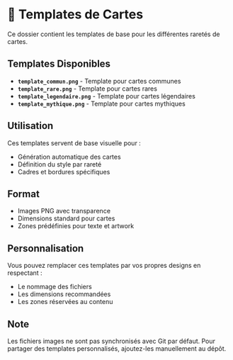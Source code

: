 # 🎨 Templates de Cartes

Ce dossier contient les templates de base pour les différentes raretés de cartes.

## Templates Disponibles

- **`template_commun.png`** - Template pour cartes communes
- **`template_rare.png`** - Template pour cartes rares  
- **`template_legendaire.png`** - Template pour cartes légendaires
- **`template_mythique.png`** - Template pour cartes mythiques

## Utilisation

Ces templates servent de base visuelle pour :
- Génération automatique des cartes
- Définition du style par rareté
- Cadres et bordures spécifiques

## Format

- Images PNG avec transparence
- Dimensions standard pour cartes
- Zones prédéfinies pour texte et artwork

## Personnalisation

Vous pouvez remplacer ces templates par vos propres designs en respectant :
- Le nommage des fichiers
- Les dimensions recommandées
- Les zones réservées au contenu

## Note

Les fichiers images ne sont pas synchronisés avec Git par défaut.
Pour partager des templates personnalisés, ajoutez-les manuellement au dépôt.

